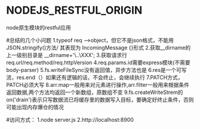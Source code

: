 # NODEJS_RESTFUL_ORIGIN
node原生模块的restful应用

#总结的几个小问题
1.typeof req  -->object，但它不是json格式，不能用JSON.stringify()方法/       其表现为 IncomingMessage {}形式
2.获取__dirname的上一级别目录是 __dirname+'\\..\\XXX';
3.获取请求行req.url/req.method/req.httpVersion
4.req.params.id需要express模块(不需要body-parser)
5.fs.writeFileSync没有返回值，异步方法也是
6.res是一个可写流，res.end（）如果还有逻辑的话，不会终止，会继续执行
7.PATCH方式，PATCH必须大写
8.arr.map一般用来对元素进行操作,arr.filter一般用来根据条件返回数据,两个方法均返回一个新数组，原数组不变
9.fs.createWriteStrem的on('drain')表示只写数据流已将缓存里的数据写入目标，要确定好终止条件，否则可能出现内存爆仓的情况

#访问方式：
    1.node server.js
    2.http://localhost:8900